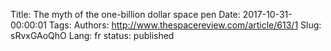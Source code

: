 Title: The myth of the one-billion dollar space pen
Date: 2017-10-31-00:00:01
Tags: 
Authors: http://www.thespacereview.com/article/613/1
Slug: sRvxGAoQhO
Lang: fr
status: published


